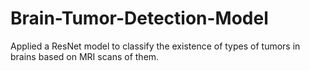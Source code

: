 # Brain-Tumor-Detection-Model
Applied a ResNet model to classify the existence of types of tumors in brains based on MRI scans of them.
